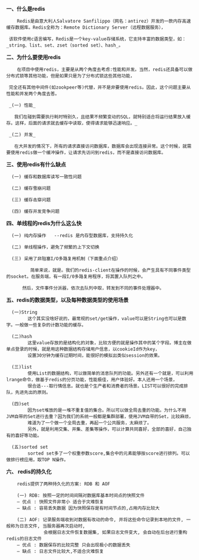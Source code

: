 **一、什么是redis**

        Redis是由意大利人Salvatore Sanfilippo（网名：antirez）开发的一款内存高速缓存数据库。Redis全称为：Remote Dictionary Server（远程数据服务），
     
     该软件使用c语言编写，Redis是一个key-value存储系统，它支持丰富的数据类型，如：_string、list、set、zset（sorted set）、hash_。
   
**二、为什么要使用redis**   

        在项目中使用redis，主要是从两个角度去考虑:性能和并发。当然，redis还具备可以做分布式锁等其他功能，但是如果只是为了分布式锁这些其他功能，
     
     完全还有其他中间件(如zookpeer等)代替，并不是非要使用redis。因此，这个问题主要从性能和并发两个角度去答。
 
     _(一) 性能_
   
       我们在碰到需要执行耗时特别久，且结果不频繁变动的SQL，就特别适合将运行结果放入缓存。这样，后面的请求就去缓存中读取，使得请求能够迅速响应。_
      
     _(二) 并发_
   
       在大并发的情况下，所有的请求直接访问数据库，数据库会出现连接异常。这个时候，就需要使用redis做一个缓冲操作，让请求先访问到redis，而不是直接访问数据库。
       
**三、使用redis有什么缺点**       

      (一) 缓存和数据库读写一致性问题
      
      (二) 缓存雪崩问题
      
      (三) 缓存击穿问题
      
      (四) 缓存并发竞争问题
      
**四、单线程的redis为什么这么快**      

      (一) 纯内存操作   --redis 是内存型数据库，支持持久化
      
      (二) 单线程操作，避免了频繁的上下文切换
      
      (三) 采用了非阻塞I/O多路复用机制（下面重点介绍）
      
             简单来说，就是。我们的redis-client在操作的时候，会产生具有不同事件类型的socket。在服务端，有一段I/0多路复用程序，将其置入队列之中。
             
          然后，文件事件分派器，依次去队列中取，转发到不同的事件处理器中。
  
**五、redis的数据类型，以及每种数据类型的使用场景**

      (一)String
            这个其实没啥好说的，最常规的set/get操作，value可以是String也可以是数字。一般做一些复杂的计数功能的缓存。
            
      (二)hash
            这里value存放的是结构化的对象，比较方便的就是操作其中的某个字段。博主在做单点登录的时候，就是用这种数据结构存储用户信息，以cookieId作为key，
            设置30分钟为缓存过期时间，能很好的模拟出类似session的效果。
            
      (三)list
            使用List的数据结构，可以做简单的消息队列的功能。另外还有一个就是，可以利用lrange命令，做基于redis的分页功能，性能极佳，用户体验好。本人还用一个场景，
            很合适---取行情信息。就也是个生产者和消费者的场景。LIST可以很好的完成排队，先进先出的原则。
            
      (四)set
            因为set堆放的是一堆不重复值的集合。所以可以做全局去重的功能。为什么不用JVM自带的Set进行去重？因为我们的系统一般都是集群部署，使用JVM自带的Set，比较麻烦，
            难道为了一个做一个全局去重，再起一个公共服务，太麻烦了。
            另外，就是利用交集、并集、差集等操作，可以计算共同喜好，全部的喜好，自己独有的喜好等功能。
            
      (五)sorted set
            sorted set多了一个权重参数score,集合中的元素能够按score进行排列。可以做排行榜应用，取TOP N操作。      
            
            
**六、 redis的持久化**

        redis提供了两种持久化的方案: RDB 和 AOF
        
        (一) RDB: 按照一定的时间间隔对数据库基本时间点的快照文件 
        — 优点 : 快照文件非常小 适合于灾难恢复 
        — 缺点 : 容易丢失数据 因为快照保存是有时间节点的,占用内存比较大
        
        (二) AOF: 记录服务端收到对数据有改动的命令, 并将这些命令记录到本地的文件, 一般称为日志文件, 当服务器再次启动时, 
                  会根据日志文件恢复数据集, 如果日志文件变大, 会自动在后台进行重构redis的日志文件 
        — 优点 : 数据保存的比较完整 只会出现极小的数据丢失 
        — 缺点 : 日志文件比较大,不适合灾难恢复
